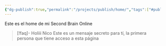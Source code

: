 ```yaml
---
{"dg-publish":true,"permalink":"/projects/publish/home/","tags":["#publish","gardenEntry","gardenEntry"]}
---
```


Este es el home de mi Second Brain Online

> [!faq]- Holiii Nico
> Este es un mensaje secreto para tí, la primera persona que tiene acceso a esta página

